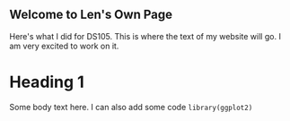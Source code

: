 ## Welcome to Len's Own Page

Here's what I did for DS105. This is where the text of my website will go. I am very excited to work on it.

# Heading 1
Some body text here. I can also add some code `library(ggplot2)`
